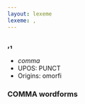 ```yaml
---
layout: lexeme
lexeme: ,
---
```


###  ,₁

* _comma_
* UPOS:  PUNCT
* Origins: omorfi 


### COMMA wordforms


